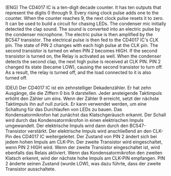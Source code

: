 (ENG) The CD4017 IC is a ten-digit decade counter. It has ten outputs that represent the digits 0 through 9. Every rising clock pulse adds one to the counter. When the counter reaches 9, the next clock pulse resets it to zero. It can be used to build a circuit for chasing LEDs. ﻿The condenser mic initially detected the clap sound. The sound is converted into an electric pulse by the condenser microphone. The electric pulse is then amplified by the BC547 transistor. The electrical pulse is then fed to the CD4017 IC's CLK pin. The state of PIN 2 changes with each high pulse at the CLK pin. The second transistor is turned on when PIN 2 becomes HIGH. If the second transistor is turned on, the Relay is activated as well. When the condenser detects the second clap, the next high pulse is received at CLK PIN. PIN 2 changed its state (became LOW), causing the second transistor to turn off. As a result, the relay is turned off, and the load connected to it is also turned off. 

(DEU) Der CD4017 IC ist ein zehnstelliger Dekadenzähler. Er hat zehn Ausgänge, die die Ziffern 0 bis 9 darstellen. Jeder ansteigende Taktimpuls erhöht den Zähler um eins. Wenn der Zähler 9 erreicht, setzt der nächste Taktimpuls ihn auf null zurück. Er kann verwendet werden, um eine Schaltung für das Durchlaufen von LEDs zu bauen. Das Kondensatormikrofon hat zunächst das Klatschgeräusch erkannt. Der Schall wird durch das Kondensatormikrofon in einen elektrischen Impuls umgewandelt. Der elektrische Impuls wird dann durch den BC547-Transistor verstärkt. Der elektrische Impuls wird anschließend an den CLK-Pin des CD4017 IC weitergeleitet. Der Zustand von PIN 2 ändert sich bei jedem hohen Impuls am CLK-Pin. Der zweite Transistor wird eingeschaltet, wenn PIN 2 HIGH wird. Wenn der zweite Transistor eingeschaltet ist, wird ebenfalls das Relais aktiviert. Wenn das Kondensatormikrofon den zweiten Klatsch erkennt, wird der nächste hohe Impuls am CLK-PIN empfangen. PIN 2 änderte seinen Zustand (wurde LOW), was dazu führte, dass der zweite Transistor ausschaltete. 
